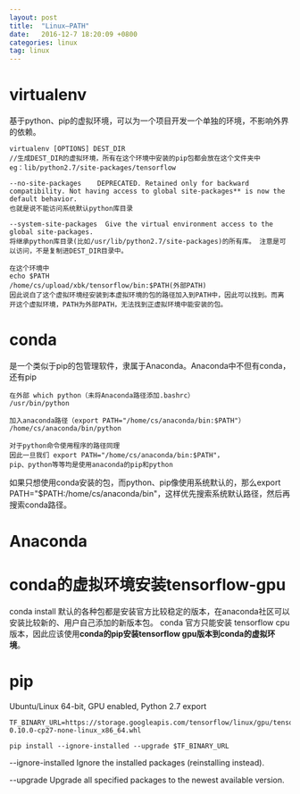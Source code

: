 ```yaml
---
layout: post
title:  "Linux—PATH"
date:   2016-12-7 18:20:09 +0800
categories: linux
tag: linux
---
```

# virtualenv
基于python、pip的虚拟环境，可以为一个项目开发一个单独的环境，不影响外界的依赖。

```
virtualenv [OPTIONS] DEST_DIR
//生成DEST_DIR的虚拟环境，所有在这个环境中安装的pip包都会放在这个文件夹中
eg：lib/python2.7/site-packages/tensorflow

--no-site-packages    DEPRECATED. Retained only for backward compatibility. Not having access to global site-packages** is now the default behavior.
也就是说不能访问系统默认python库目录

--system-site-packages  Give the virtual environment access to the global site-packages.
将继承python库目录(比如/usr/lib/python2.7/site-packages)的所有库。 注意是可以访问，不是复制进DEST_DIR目录中。

在这个环境中
echo $PATH
/home/cs/upload/xbk/tensorflow/bin:$PATH(外部PATH)
因此说白了这个虚拟环境经安装到本虚拟环境的包的路径加入到PATH中，因此可以找到。而离开这个虚拟环境，PATH为外部PATH，无法找到正虚拟环境中能安装的包。
```

# conda
是一个类似于pip的包管理软件，隶属于Anaconda。Anaconda中不但有conda，还有pip

```
在外部 which python（未将Anaconda路径添加.bashrc）
/usr/bin/python

加入anaconda路径（export PATH="/home/cs/anaconda/bin:$PATH"）
/home/cs/anaconda/bin/python

对于python命令使用程序的路径同理
因此一旦我们 export PATH="/home/cs/anaconda/bin:$PATH"，
pip、python等等均是使用anaconda的pip和python
```

如果只想使用conda安装的包，而python、pip像使用系统默认的，那么export PATH="$PATH:/home/cs/anaconda/bin"，这样优先搜索系统默认路径，然后再搜索conda路径。
# Anaconda


# conda的虚拟环境安装tensorflow-gpu
conda install 默认的各种包都是安装官方比较稳定的版本，在anaconda社区可以安装比较新的、用户自己添加的新版本包。
conda 官方只能安装 tensorflow cpu版本，因此应该使用**conda的pip安装tensorflow gpu版本到conda的虚拟环境**。

# pip
Ubuntu/Linux 64-bit, GPU enabled, Python 2.7
export

```
TF_BINARY_URL=https://storage.googleapis.com/tensorflow/linux/gpu/tensorflow-0.10.0-cp27-none-linux_x86_64.whl

pip install --ignore-installed --upgrade $TF_BINARY_URL  
```

--ignore-installed  Ignore the installed packages (reinstalling instead).

--upgrade  Upgrade all specified packages to the newest available version.
